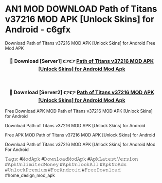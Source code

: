 # AN1 MOD DOWNLOAD Path of Titans v37216 MOD APK [Unlock Skins] for Android - c6gfx
Download Path of Titans v37216 MOD APK [Unlock Skins] for Android Free Mod APK

<div align="center">
<h3>🔴 Download [Server1] 👉👉 <a href="https://apk-comot.site?title=Path_of_Titans_v37216_MOD_APK_[Unlock_Skins]_for_Android">Path of Titans v37216 MOD APK [Unlock Skins] for Android Mod Apk</a></h3><br>

<h3>🔴 Download [Server2] 👉👉 <a href="https://apk-comot.site?title=Path_of_Titans_v37216_MOD_APK_[Unlock_Skins]_for_Android">Path of Titans v37216 MOD APK [Unlock Skins] for Android Mod Apk</a></h3>
</div>


Free Download APK MOD Path of Titans v37216 MOD APK [Unlock Skins] for Android

Download Path of Titans v37216 MOD APK [Unlock Skins] for Android 

Free APK MOD Path of Titans v37216 MOD APK [Unlock Skins] for Android 

Download Path of Titans v37216 MOD APK [Unlock Skins] for Android Mod For Android

𝚃𝚊𝚐𝚜: #𝙼𝚘𝚍𝙰𝚙𝚔 #𝙳𝚘𝚠𝚗𝚕𝚘𝚊𝚍𝙼𝚘𝚍𝙰𝚙𝚔 #𝙰𝚙𝚔𝙻𝚊𝚝𝚎𝚜𝚝𝚅𝚎𝚛𝚜𝚒𝚘𝚗 #𝙰𝚙𝚔𝚄𝚗𝚕𝚒𝚖𝚒𝚝𝚎𝚍𝙼𝚘𝚗𝚎𝚢 #𝙰𝚙𝚔𝚄𝚗𝚕𝚘𝚌𝚔𝙰𝚕𝚕 #𝙰𝚙𝚔𝙽𝚘𝙰𝚍𝚜 #𝚄𝚗𝚕𝚘𝚌𝚔𝙿𝚛𝚎𝚖𝚒𝚞𝚖 #𝙵𝚘𝚛𝙰𝚗𝚍𝚛𝚘𝚒𝚍 #𝙵𝚛𝚎𝚎𝙳𝚘𝚠𝚗𝚕𝚘𝚊𝚍 #home_design_mod_apk